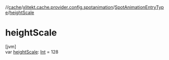 //[cache](../../../index.md)/[xlitekt.cache.provider.config.spotanimation](../index.md)/[SpotAnimationEntryType](index.md)/[heightScale](height-scale.md)

# heightScale

[jvm]\
var [heightScale](height-scale.md): [Int](https://kotlinlang.org/api/latest/jvm/stdlib/kotlin/-int/index.html) = 128
